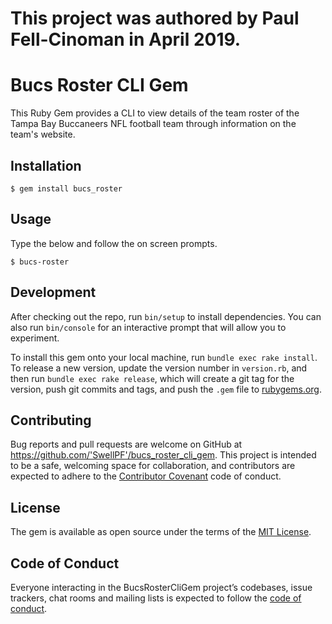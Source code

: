 # This project was authored by Paul Fell-Cinoman in April 2019.

# Bucs Roster CLI Gem

This Ruby Gem provides a CLI to view details of the team roster of the Tampa Bay Buccaneers NFL football team through information on the team's website.

## Installation

    $ gem install bucs_roster

## Usage

Type the below and follow the on screen prompts.

    $ bucs-roster

## Development

After checking out the repo, run `bin/setup` to install dependencies. You can also run `bin/console` for an interactive prompt that will allow you to experiment.

To install this gem onto your local machine, run `bundle exec rake install`. To release a new version, update the version number in `version.rb`, and then run `bundle exec rake release`, which will create a git tag for the version, push git commits and tags, and push the `.gem` file to [rubygems.org](https://rubygems.org).

## Contributing

Bug reports and pull requests are welcome on GitHub at https://github.com/'SwellPF'/bucs_roster_cli_gem. This project is intended to be a safe, welcoming space for collaboration, and contributors are expected to adhere to the [Contributor Covenant](http://contributor-covenant.org) code of conduct.

## License

The gem is available as open source under the terms of the [MIT License](https://opensource.org/licenses/MIT).

## Code of Conduct

Everyone interacting in the BucsRosterCliGem project’s codebases, issue trackers, chat rooms and mailing lists is expected to follow the [code of conduct](https://github.com/'SwellPF'/bucs_roster_cli_gem/blob/master/CODE_OF_CONDUCT.md).
